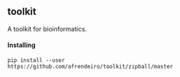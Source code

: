 ## toolkit

A toolkit for bioinformatics.

#### Installing

```
pip install --user https://github.com/afrendeiro/toolkit/zipball/master
```
